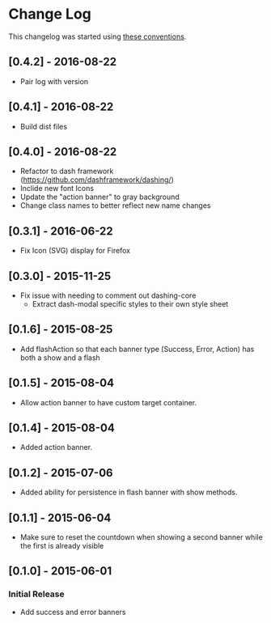 # Change Log

This changelog was started using [these conventions](http://keepachangelog.com/).

## [0.4.2] - 2016-08-22

 * Pair log with version

## [0.4.1] - 2016-08-22

 * Build dist files

## [0.4.0] - 2016-08-22

 * Refactor to dash framework (https://github.com/dashframework/dashing/)
 * Inclide new font Icons
 * Update the "action banner" to gray background
 * Change class names to better reflect new name changes

## [0.3.1] - 2016-06-22

 * Fix Icon (SVG) display for Firefox

## [0.3.0] - 2015-11-25

 * Fix issue with needing to comment out dashing-core
     * Extract dash-modal specific styles to their own style sheet

## [0.1.6] - 2015-08-25

 * Add flashAction so that each banner type (Success, Error, Action) has both a show and a flash

## [0.1.5] - 2015-08-04

 * Allow action banner to have custom target container.

## [0.1.4] - 2015-08-04

 * Added action banner.

## [0.1.2] - 2015-07-06

 * Added ability for persistence in flash banner with show methods.

## [0.1.1] - 2015-06-04

 * Make sure to reset the countdown when showing a second banner while the first is already visible

## [0.1.0] - 2015-06-01

### Initial Release

 * Add success and error banners
